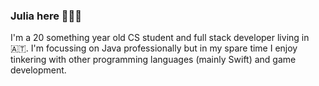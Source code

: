 ### Julia here 👩🏼‍💻

I'm a 20 something year old CS student and full stack developer living in 🇦🇹. I'm focussing on Java professionally but in my spare time I enjoy tinkering with other programming languages (mainly Swift) and game development.
